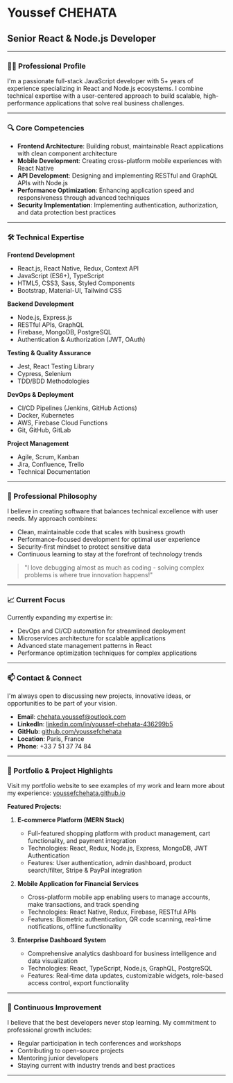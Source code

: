 # Youssef CHEHATA
## Senior React & Node.js Developer

---

### 👨‍💻 Professional Profile

I'm a passionate full-stack JavaScript developer with 5+ years of experience specializing in React and Node.js ecosystems. I combine technical expertise with a user-centered approach to build scalable, high-performance applications that solve real business challenges.

---

### 🔍 Core Competencies

- **Frontend Architecture**: Building robust, maintainable React applications with clean component architecture
- **Mobile Development**: Creating cross-platform mobile experiences with React Native
- **API Development**: Designing and implementing RESTful and GraphQL APIs with Node.js
- **Performance Optimization**: Enhancing application speed and responsiveness through advanced techniques
- **Security Implementation**: Implementing authentication, authorization, and data protection best practices

---

### 🛠️ Technical Expertise

**Frontend Development**
- React.js, React Native, Redux, Context API
- JavaScript (ES6+), TypeScript
- HTML5, CSS3, Sass, Styled Components
- Bootstrap, Material-UI, Tailwind CSS

**Backend Development**
- Node.js, Express.js
- RESTful APIs, GraphQL
- Firebase, MongoDB, PostgreSQL
- Authentication & Authorization (JWT, OAuth)

**Testing & Quality Assurance**
- Jest, React Testing Library
- Cypress, Selenium
- TDD/BDD Methodologies

**DevOps & Deployment**
- CI/CD Pipelines (Jenkins, GitHub Actions)
- Docker, Kubernetes
- AWS, Firebase Cloud Functions
- Git, GitHub, GitLab

**Project Management**
- Agile, Scrum, Kanban
- Jira, Confluence, Trello
- Technical Documentation

---

### 🌱 Professional Philosophy

I believe in creating software that balances technical excellence with user needs. My approach combines:

- Clean, maintainable code that scales with business growth
- Performance-focused development for optimal user experience
- Security-first mindset to protect sensitive data
- Continuous learning to stay at the forefront of technology trends

> "I love debugging almost as much as coding - solving complex problems is where true innovation happens!"

---

### 📈 Current Focus

Currently expanding my expertise in:
- DevOps and CI/CD automation for streamlined deployment
- Microservices architecture for scalable applications
- Advanced state management patterns in React
- Performance optimization techniques for complex applications

---

### 📫 Contact & Connect

I'm always open to discussing new projects, innovative ideas, or opportunities to be part of your vision.

- **Email**: chehata.youssef@outlook.com
- **LinkedIn**: [linkedin.com/in/youssef-chehata-436299b5](https://www.linkedin.com/in/youssef-chehata-436299b5/)
- **GitHub**: [github.com/youssefchehata](https://github.com/youssefchehata)
- **Location**: Paris, France
- **Phone**: +33 7 51 37 74 84

---

### 🌟 Portfolio & Project Highlights

Visit my portfolio website to see examples of my work and learn more about my experience:
[youssefchehata.github.io](https://youssefchehata.github.io)

**Featured Projects:**

1. **E-commerce Platform (MERN Stack)**
   - Full-featured shopping platform with product management, cart functionality, and payment integration
   - Technologies: React, Redux, Node.js, Express, MongoDB, JWT Authentication
   - Features: User authentication, admin dashboard, product search/filter, Stripe & PayPal integration

2. **Mobile Application for Financial Services**
   - Cross-platform mobile app enabling users to manage accounts, make transactions, and track spending
   - Technologies: React Native, Redux, Firebase, RESTful APIs
   - Features: Biometric authentication, QR code scanning, real-time notifications, offline functionality

3. **Enterprise Dashboard System**
   - Comprehensive analytics dashboard for business intelligence and data visualization
   - Technologies: React, TypeScript, Node.js, GraphQL, PostgreSQL
   - Features: Real-time data updates, customizable widgets, role-based access control, export functionality

---

### 🔄 Continuous Improvement

I believe that the best developers never stop learning. My commitment to professional growth includes:

- Regular participation in tech conferences and workshops
- Contributing to open-source projects
- Mentoring junior developers
- Staying current with industry trends and best practices

---
